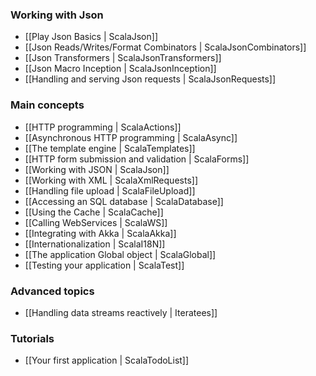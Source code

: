 ### Working with Json

- [[Play Json Basics | ScalaJson]]
- [[Json Reads/Writes/Format Combinators | ScalaJsonCombinators]]
- [[Json Transformers | ScalaJsonTransformers]]
- [[Json Macro Inception | ScalaJsonInception]]
- [[Handling and serving Json requests | ScalaJsonRequests]]

### Main concepts

- [[HTTP programming | ScalaActions]]
- [[Asynchronous HTTP programming | ScalaAsync]]
- [[The template engine | ScalaTemplates]]
- [[HTTP form submission and validation | ScalaForms]]
- [[Working with JSON | ScalaJson]]
- [[Working with XML | ScalaXmlRequests]]
- [[Handling file upload | ScalaFileUpload]]
- [[Accessing an SQL database | ScalaDatabase]]
- [[Using the Cache | ScalaCache]]
- [[Calling WebServices | ScalaWS]]
- [[Integrating with Akka | ScalaAkka]]
- [[Internationalization | ScalaI18N]]
- [[The application Global object | ScalaGlobal]]
- [[Testing your application | ScalaTest]]
        
### Advanced topics

- [[Handling data streams reactively | Iteratees]]

### Tutorials

- [[Your first application | ScalaTodoList]]
